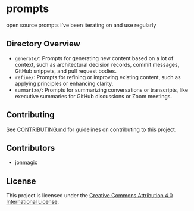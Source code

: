# prompts
open source prompts I've been iterating on and use regularly

## Directory Overview

- `generate/`: Prompts for generating new content based on a lot of context, such as architectural decision records, commit messages, GitHub snippets, and pull request bodies.
- `refine/`: Prompts for refining or improving existing content, such as applying principles or enhancing clarity.
- `summarize/`: Prompts for summarizing conversations or transcripts, like executive summaries for GitHub discussions or Zoom meetings.

## Contributing

See [CONTRIBUTING.md](CONTRIBUTING.md) for guidelines on contributing to this project.

## Contributors

- [jonmagic](https://github.com/jonmagic)

## License

This project is licensed under the [Creative Commons Attribution 4.0 International License](LICENSE).
